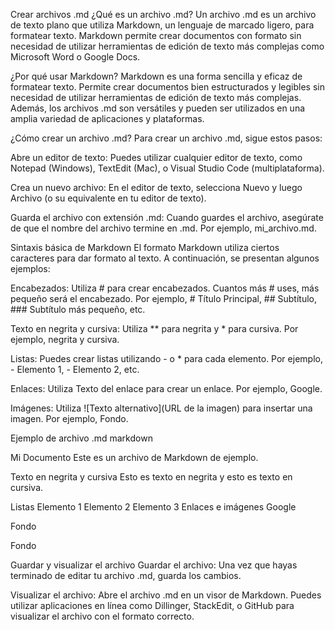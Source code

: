 Crear archivos .md
¿Qué es un archivo .md?
Un archivo .md es un archivo de texto plano que utiliza Markdown, un lenguaje de marcado ligero, para formatear texto. Markdown permite crear documentos con formato sin necesidad de utilizar herramientas de edición de texto más complejas como Microsoft Word o Google Docs.

¿Por qué usar Markdown?
Markdown es una forma sencilla y eficaz de formatear texto. Permite crear documentos bien estructurados y legibles sin necesidad de utilizar herramientas de edición de texto más complejas. Además, los archivos .md son versátiles y pueden ser utilizados en una amplia variedad de aplicaciones y plataformas.

¿Cómo crear un archivo .md?
Para crear un archivo .md, sigue estos pasos:

Abre un editor de texto: Puedes utilizar cualquier editor de texto, como Notepad (Windows), TextEdit (Mac), o Visual Studio Code (multiplataforma).

Crea un nuevo archivo: En el editor de texto, selecciona Nuevo y luego Archivo (o su equivalente en tu editor de texto).

Guarda el archivo con extensión .md: Cuando guardes el archivo, asegúrate de que el nombre del archivo termine en .md. Por ejemplo, mi_archivo.md.

Sintaxis básica de Markdown
El formato Markdown utiliza ciertos caracteres para dar formato al texto. A continuación, se presentan algunos ejemplos:

Encabezados: Utiliza # para crear encabezados. Cuantos más # uses, más pequeño será el encabezado. Por ejemplo, # Título Principal, ## Subtítulo, ### Subtítulo más pequeño, etc.

Texto en negrita y cursiva: Utiliza ** para negrita y * para cursiva. Por ejemplo, negrita y cursiva.

Listas: Puedes crear listas utilizando - o * para cada elemento. Por ejemplo, - Elemento 1, - Elemento 2, etc.

Enlaces: Utiliza Texto del enlace para crear un enlace. Por ejemplo, Google.

Imágenes: Utiliza ![Texto alternativo](URL de la imagen) para insertar una imagen. Por ejemplo, Fondo.

Ejemplo de archivo .md
markdown

Mi Documento
Este es un archivo de Markdown de ejemplo.

Texto en negrita y cursiva
Esto es texto en negrita y esto es texto en cursiva.

Listas
Elemento 1
Elemento 2
Elemento 3
Enlaces e imágenes
Google

Fondo

Fondo

Guardar y visualizar el archivo
Guardar el archivo: Una vez que hayas terminado de editar tu archivo .md, guarda los cambios.

Visualizar el archivo: Abre el archivo .md en un visor de Markdown. Puedes utilizar aplicaciones en línea como Dillinger, StackEdit, o GitHub para visualizar el archivo con el formato correcto.
